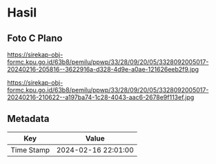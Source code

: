 # Hasil

## Foto C Plano

https://sirekap-obj-formc.kpu.go.id/63b8/pemilu/ppwp/33/28/09/20/05/3328092005017-20240216-205816--3622916a-d328-4d9e-a0ae-121626eeb2f9.jpg

https://sirekap-obj-formc.kpu.go.id/63b8/pemilu/ppwp/33/28/09/20/05/3328092005017-20240216-210622--a197ba74-1c28-4043-aac6-2678e9f113ef.jpg


## Metadata

| Key        | Value               |
| ---------- | ------------------- |
| Time Stamp | 2024-02-16 22:01:00 |



